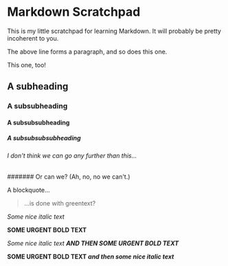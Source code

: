 # Markdown Scratchpad

This is my little scratchpad for learning Markdown. It will probably be pretty incoherent to you.

The above line forms a paragraph, and so does this one.

This one, too!

## A subheading
### A subsubheading
#### A subsubsubheading
##### A subsubsubsubheading
###### I don't think we can go any further than this...
####### Or can we? (Ah, no, no we can't.)

A blockquote...

> ...is done with greentext?

*Some nice italic text*

**SOME URGENT BOLD TEXT**

*Some nice italic text __AND THEN SOME URGENT BOLD TEXT__*

**SOME URGENT BOLD TEXT _and then some nice italic text_**
